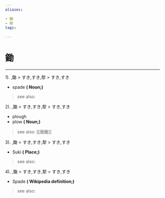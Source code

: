 ```yaml
---
aliases:
    
- 鋤
- 犂
tags:
    
---
```


# 鋤
---
1).
,鋤 > すき,すき,犂 > すき,すき

- spade
**( Noun;)**
> see also: 
            
2).
,鋤 > すき,すき,犂 > すき,すき

- plough
- plow
**( Noun;)**
> see also:  [[唐鋤]]
            
3).
,鋤 > すき,すき,犂 > すき,すき

- Suki
**( Place;)**
> see also: 
            
4).
,鋤 > すき,すき,犂 > すき,すき

- Spade
**( Wikipedia definition;)**
> see also: 
            